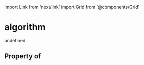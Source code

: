 import Link from 'next/link'
import Grid from '@components/Grid'

# algorithm

undefined

## Property of



